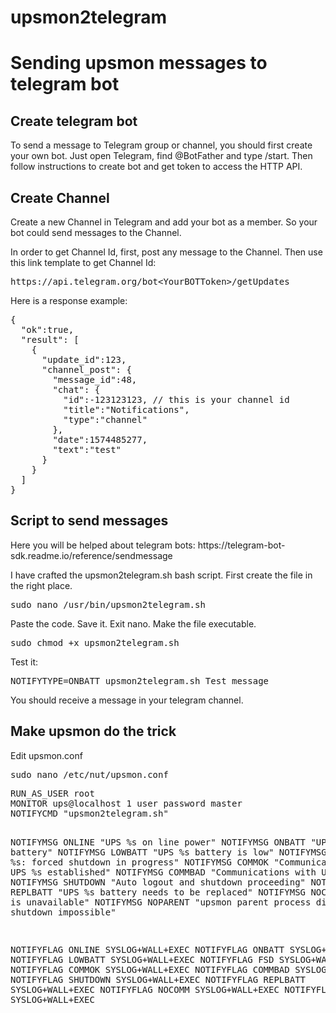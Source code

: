 # upsmon2telegram
<h1>Sending upsmon messages to telegram bot</h1>

<h2>Create telegram bot</h2>
To send a message to Telegram group or channel, you should first create your own bot. Just open Telegram, find @BotFather and type /start. Then follow instructions to create bot and get token to access the HTTP API.

<h2>Create Channel</h2>
Create a new Channel in Telegram and add your bot as a member. So your bot could send messages to the Channel.

In order to get Channel Id, first, post any message to the Channel. Then use this link template to get Channel Id:

<pre>https://api.telegram.org/bot&lt;YourBOTToken&gt;/getUpdates</pre>

Here is a response example:
<pre>
{
  "ok":true,
  "result": [
    {
      "update_id":123,
      "channel_post": {
        "message_id":48,
        "chat": {
          "id":-123123123, // this is your channel id
          "title":"Notifications",
          "type":"channel"
        },
        "date":1574485277,
        "text":"test"
      }
    }
  ]
}
</pre>
<h2>Script to send messages</h2>
Here you will be helped about telegram bots:
https://telegram-bot-sdk.readme.io/reference/sendmessage

I have crafted the upsmon2telegram.sh bash script.
First create the file in the right place.
<pre>sudo nano /usr/bin/upsmon2telegram.sh</pre>
Paste the code. Save it. Exit nano.
Make the file executable.
<pre>sudo chmod +x upsmon2telegram.sh</pre>
Test it:
<pre>NOTIFYTYPE=ONBATT upsmon2telegram.sh Test message</pre>
You should receive a message in your telegram channel.

<h2>Make upsmon do the trick</h2>
Edit upsmon.conf
<pre>sudo nano /etc/nut/upsmon.conf</pre>
<pre>
RUN_AS_USER root
MONITOR ups@localhost 1 user password master
NOTIFYCMD "upsmon2telegram.sh"

NOTIFYMSG ONLINE      "UPS %s on line power"
NOTIFYMSG ONBATT      "UPS %s on battery"
NOTIFYMSG LOWBATT     "UPS %s battery is low"
NOTIFYMSG FSD         "UPS %s: forced shutdown in progress"
NOTIFYMSG COMMOK      "Communications with UPS %s established"
NOTIFYMSG COMMBAD     "Communications with UPS %s lost"
NOTIFYMSG SHUTDOWN    "Auto logout and shutdown proceeding"
NOTIFYMSG REPLBATT    "UPS %s battery needs to be replaced"
NOTIFYMSG NOCOMM      "UPS %s is unavailable"
NOTIFYMSG NOPARENT    "upsmon parent process died - shutdown impossible"

NOTIFYFLAG ONLINE     SYSLOG+WALL+EXEC
NOTIFYFLAG ONBATT     SYSLOG+WALL+EXEC
NOTIFYFLAG LOWBATT    SYSLOG+WALL+EXEC
NOTIFYFLAG FSD        SYSLOG+WALL+EXEC
NOTIFYFLAG COMMOK     SYSLOG+WALL+EXEC
NOTIFYFLAG COMMBAD    SYSLOG+WALL+EXEC
NOTIFYFLAG SHUTDOWN   SYSLOG+WALL+EXEC
NOTIFYFLAG REPLBATT   SYSLOG+WALL+EXEC
NOTIFYFLAG NOCOMM     SYSLOG+WALL+EXEC
NOTIFYFLAG NOPARENT   SYSLOG+WALL+EXEC

</pre>


